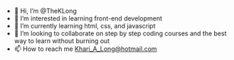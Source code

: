- 👋 Hi, I’m @TheKLong
- 👀 I’m interested in learning front-end development
- 🌱 I’m currently learning html, css, and javascript
- 💞️ I’m looking to collaborate on step by step coding courses and the best way to learn without burning out
- 📫 How to reach me Khari_A_Long@hotmail.com

<!---
TheKLong/TheKLong is a ✨ special ✨ repository because its `README.md` (this file) appears on your GitHub profile.
You can click the Preview link to take a look at your changes.
--->
